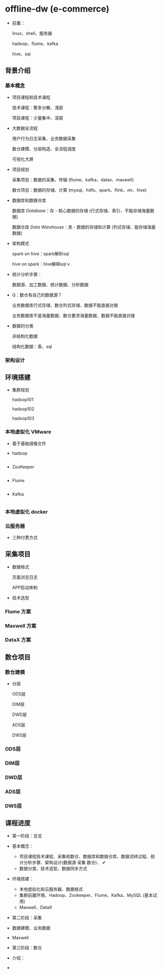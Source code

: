 # offline-dw (e-commerce)

- 前置：

  linux、shell、服务器

  hadoop、flume、kafka

  hive、sql

## 背景介绍

### 基本概念

- 项目课程和技术课程

  技术课程：繁多分散、浅层

  项目课程：少量集中、深层





- 大数据全流程

  用户行为日志采集、业务数据采集

  数仓建模、分层构造、全流程调度

  可视化大屏

- 项目规划

  采集项目：数据的采集、传输 (flume、kafka、datax、maxwell)

  数仓项目：数据的存储、计算 (mysql、hdfs、spark、flink、mr、hive)

- 数据库和数据仓库

  数据库 *Database*：存 - 核心数据的存储 (行式存储、索引、不能存储海量数据)

  数据仓库 *Data Warehouse*：卖 - 数据的存储和计算 (列式存储、能存储海量数据)

- 架构模式

  spark on hive：spark解析sql

  hive on spark：hive解释sql v

- 统计分析步骤：

  数据源、加工数据、统计数据、分析数据



- Q：数仓有自己的数据源？

  业务数据库行式存储、数仓列式存储、数据不能直接对接

  业务数据库不是海量数据、数仓要求海量数据、数据不能直接对接





- 数据的分类

  非结构化数据

  结构化数据：表、sql





### 架构设计















## 环境搭建

- 集群规划

  hadoop101

  hadoop102

  hadoop103

  



### 本地虚拟化 VMware

- 基于基础镜像文件

- hadoop

  ```bash
  
  ```

- ZooKeeper

  ```bash
  
  ```

- Flume

  ```bash
  
  ```

- Kafka

  ```bash
  
  ```

  









### 本地虚拟化 docker













### 云服务器

- 三种付费方式

  

















## 采集项目

- 数据格式

  页面浏览日志

  APP启动体制

- 技术选型

  

### Flume 方案









### Maxwell 方案





### DataX 方案



















## 数仓项目

### 数仓建模

- 分层

  ODS层

  DIM层

  DWD层

  ADS层

  DWS层









### ODS层











### DIM层







### DWD层







### ADS层







### DWS层















## 课程进度

- 第一阶段：总览
- 基本概念：
  - 项目课程技术课程、采集和数仓、数据库和数据仓库、数据流转过程、统计分析步骤、架构设计(数据源 采集 数仓)、 ✔
  - 数据分类、技术选型、数据同步方式 
- 环境搭建：
  - 本地虚拟化和云服务器、数据格式
  - 集群前置环境、Hadoop、Zookeeper、Flume、Kafka、MySQL (基本试用)
  - Maxwell、DataX





- 第二阶段：采集

- 数据建模、业务数据

- Maxwell

  



- 第三阶段：数仓

- 介绍：

- 

  



































































